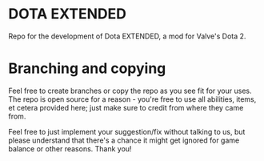 # DOTA EXTENDED
Repo for the development of Dota EXTENDED, a mod for Valve's Dota 2.

# Branching and copying
Feel free to create branches or copy the repo as you see fit for your uses. The repo is open source for a reason - you're free to use all abilities, items, et cetera provided here; just make sure to credit from where they came from.

Feel free to just implement your suggestion/fix without talking to us, but please understand that there's a chance it might get ignored for game balance or other reasons. Thank you!